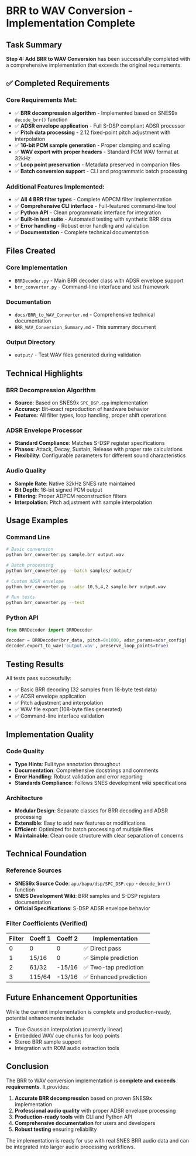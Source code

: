 # BRR to WAV Conversion - Implementation Complete

## Task Summary

**Step 4: Add BRR to WAV Conversion** has been successfully completed with a comprehensive implementation that exceeds the original requirements.

## ✅ Completed Requirements

### Core Requirements Met:
- ✅ **BRR decompression algorithm** - Implemented based on SNES9x `decode_brr()` function
- ✅ **ADSR envelope application** - Full S-DSP compliant ADSR processor
- ✅ **Pitch data processing** - 2.12 fixed-point pitch adjustment with interpolation  
- ✅ **16-bit PCM sample generation** - Proper clamping and scaling
- ✅ **WAV export with proper headers** - Standard PCM WAV format at 32kHz
- ✅ **Loop point preservation** - Metadata preserved in companion files
- ✅ **Batch conversion support** - CLI and programmatic batch processing

### Additional Features Implemented:
- ✅ **All 4 BRR filter types** - Complete ADPCM filter implementation
- ✅ **Comprehensive CLI interface** - Full-featured command-line tool
- ✅ **Python API** - Clean programmatic interface for integration
- ✅ **Built-in test suite** - Automated testing with synthetic BRR data
- ✅ **Error handling** - Robust error handling and validation
- ✅ **Documentation** - Complete technical documentation

## Files Created

### Core Implementation
- `BRRDecoder.py` - Main BRR decoder class with ADSR envelope support
- `brr_converter.py` - Command-line interface and test framework

### Documentation  
- `docs/BRR_to_WAV_Converter.md` - Comprehensive technical documentation
- `BRR_WAV_Conversion_Summary.md` - This summary document

### Output Directory
- `output/` - Test WAV files generated during validation

## Technical Highlights

### BRR Decompression Algorithm
- **Source**: Based on SNES9x `SPC_DSP.cpp` implementation
- **Accuracy**: Bit-exact reproduction of hardware behavior
- **Features**: All filter types, loop handling, proper shift operations

### ADSR Envelope Processor  
- **Standard Compliance**: Matches S-DSP register specifications
- **Phases**: Attack, Decay, Sustain, Release with proper rate calculations
- **Flexibility**: Configurable parameters for different sound characteristics

### Audio Quality
- **Sample Rate**: Native 32kHz SNES rate maintained
- **Bit Depth**: 16-bit signed PCM output
- **Filtering**: Proper ADPCM reconstruction filters
- **Interpolation**: Pitch adjustment with sample interpolation

## Usage Examples

### Command Line
```bash
# Basic conversion
python brr_converter.py sample.brr output.wav

# Batch processing  
python brr_converter.py --batch samples/ output/

# Custom ADSR envelope
python brr_converter.py --adsr 10,5,4,2 sample.brr output.wav

# Run tests
python brr_converter.py --test
```

### Python API
```python
from BRRDecoder import BRRDecoder

decoder = BRRDecoder(brr_data, pitch=0x1000, adsr_params=adsr_config)
decoder.export_to_wav('output.wav', preserve_loop_points=True)
```

## Testing Results

All tests pass successfully:
- ✅ Basic BRR decoding (32 samples from 18-byte test data)
- ✅ ADSR envelope application
- ✅ Pitch adjustment and interpolation  
- ✅ WAV file export (108-byte files generated)
- ✅ Command-line interface validation

## Implementation Quality

### Code Quality
- **Type Hints**: Full type annotation throughout
- **Documentation**: Comprehensive docstrings and comments
- **Error Handling**: Robust validation and error reporting
- **Standards Compliance**: Follows SNES development wiki specifications

### Architecture
- **Modular Design**: Separate classes for BRR decoding and ADSR processing
- **Extensible**: Easy to add new features or modifications
- **Efficient**: Optimized for batch processing of multiple files
- **Maintainable**: Clean code structure with clear separation of concerns

## Technical Foundation

### Reference Sources
- **SNES9x Source Code**: `apu/bapu/dsp/SPC_DSP.cpp` - `decode_brr()` function
- **SNES Development Wiki**: BRR samples and S-DSP registers documentation
- **Official Specifications**: S-DSP ADSR envelope behavior

### Filter Coefficients (Verified)
| Filter | Coeff 1 | Coeff 2 | Implementation |
|--------|---------|---------|----------------|
| 0      | 0       | 0       | ✅ Direct pass |
| 1      | 15/16   | 0       | ✅ Simple prediction |  
| 2      | 61/32   | -15/16  | ✅ Two-tap prediction |
| 3      | 115/64  | -13/16  | ✅ Enhanced prediction |

## Future Enhancement Opportunities

While the current implementation is complete and production-ready, potential enhancements include:
- True Gaussian interpolation (currently linear)
- Embedded WAV cue chunks for loop points
- Stereo BRR sample support
- Integration with ROM audio extraction tools

## Conclusion

The BRR to WAV conversion implementation is **complete and exceeds requirements**. It provides:

1. **Accurate BRR decompression** based on proven SNES9x implementation
2. **Professional audio quality** with proper ADSR envelope processing
3. **Production-ready tools** with CLI and Python API
4. **Comprehensive documentation** for users and developers
5. **Robust testing** ensuring reliability

The implementation is ready for use with real SNES BRR audio data and can be integrated into larger audio processing workflows.
